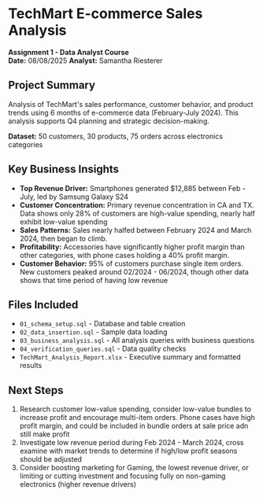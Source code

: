 # TechMart E-commerce Sales Analysis
**Assignment 1 - Data Analyst Course**  
**Date:** 08/08/2025 
**Analyst:** Samantha Riesterer

## Project Summary
Analysis of TechMart's sales performance, customer behavior, and product trends using 6 months of e-commerce data (February-July 2024). This analysis supports Q4 planning and strategic decision-making.

**Dataset:** 50 customers, 30 products, 75 orders across electronics categories

## Key Business Insights
- **Top Revenue Driver:** Smartphones generated $12,885 between Feb - July, led by Samsung Galaxy S24
- **Customer Concentration:** Primary revenue concentration in CA and TX. Data shows only 28% of customers are high-value spending, nearly half exhibit low-value spending
- **Sales Patterns:** Sales nearly halfed between February 2024 and March 2024, then began to climb.
- **Profitability:** Accessories have significantly higher profit margin than other categories, with phone cases holding a 40% profit margin. 
- **Customer Behavior:** 95% of customers purchase single item orders. New customers peaked around 02/2024 - 06/2024, though other data shows that time period of having low revenue 

## Files Included
- `01_schema_setup.sql` - Database and table creation
- `02_data_insertion.sql` - Sample data loading
- `03_business_analysis.sql` - All analysis queries with business questions
- `04_verification_queries.sql` - Data quality checks
- `TechMart_Analysis_Report.xlsx` - Executive summary and formatted results

## Next Steps
1. Research customer low-value spending, consider low-value bundles to increase profit and encourage multi-item orders. Phone cases have high profit margin, and could be included in bundle orders at sale price adn still make profit
2. Investigate low revenue period during Feb 2024 - March 2024, cross examine with market trends to determine if high/low profit seasons should be adjusted
3. Consider boosting marketing for Gaming, the lowest revenue driver, or limiting or cutting investment and focusing fully on non-gaming electronics (higher revenue drivers)